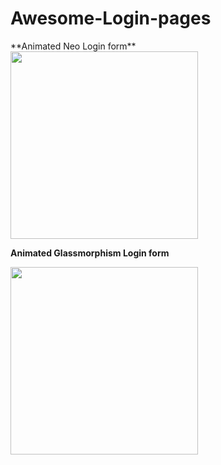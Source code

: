# Awesome-Login-pages
<p>
**Animated Neo Login form**

<img src="https://user-images.githubusercontent.com/94288727/209667881-a3945552-0042-449d-a566-c797517fbd16.png" style=" width:300px ; height:300px">


**Animated Glassmorphism Login form** 

<img src="https://user-images.githubusercontent.com/94288727/209669765-1643e28c-04a9-4e6d-b8ca-a5297ad012a0.png" style=" width:300px ; height:300px">

</p>
